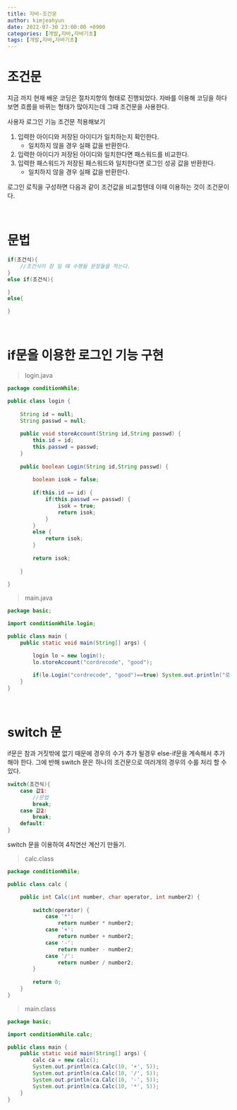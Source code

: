 ```yaml
---
title: 자바-조건문
author: kimjeahyun
date: 2022-07-30 23:00:00 +0900
categories: [개발,자바,자바기초]
tags: [개발,자바,자바기초]
---
```


# 조건문

지금 까지 현재 배운 코딩은 절차지향의 형태로 진행되었다.
자바를 이용해 코딩을 하다보면 흐름을 바뀌는 형태가 많아지는데
그때 조건문을 사용한다.

사용자 로그인 기능 조건문 적용해보기
1. 입력한 아이디와 저장된 아이디가 일치하는지 확인한다.
   - 일치하지 않을 경우 실패 값을 반환한다.
2. 입력한 아이디가 저장된 아이디와 일치한다면 패스워드를 비교한다.
3. 입력한 패스워드가 저장된 패스워드와 일치한다면 로그인 성공 값을 반환한다.
   - 일치하지 않을 경우 실패 값을 반환한다.

로그인 로직을 구성하면 다음과 같이 조건값을 비교할텐데 이때 이용하는 것이 조건문이다.

<br>

# 문법

```java
if(조건식){
    //조건식이 참 일 떄 수행될 문장들을 적는다.
}
else if(조건식){

}
else{

}
```

<br>

# if문을 이용한 로그인 기능 구현

>login.java

```java
package conditionWhile;

public class login {
	
	String id = null;
	String passwd = null;
	
	public void storeAccount(String id,String passwd) {
		this.id = id;
		this.passwd = passwd;
	}
	
	public boolean Login(String id,String passwd) {
	
		boolean isok = false;
		
		if(this.id == id) {
			if(this.passwd == passwd) {
				isok = true;
				return isok;
			}
		}
		else {
			return isok;
		}
		
		return isok;
		
	}
	
}
```

>main.java

```java
package basic;

import conditionWhile.login;

public class main {
	public static void main(String[] args) {

		login lo = new login();
		lo.storeAccount("cordrecode", "good");
		
		if(lo.Login("cordrecode", "good")==true) System.out.println("로그인이 성공되었습니다.!");
	}
}

```

<br>

# switch 문

if문은 참과 거짓밖에 없기 때문에 경우의 수가 추가 될경우 else-if문을 계속해서 추가해야 한다. 그에 반해 switch 문은 하나의 조건문으로 여러개의 경우의 수를 처리 할 수 있다. 


```java
switch(조건식){
    case 값1:
        //문법
        break;
    case 값2:
        break;
    default:
}
```

switch 문을 이용하여 4칙연산 계산기 만들기.

>calc.class

```java
package conditionWhile;

public class calc {

	public int Calc(int number, char operator, int number2) {
		
		switch(operator) {
			case '*':
				return number * number2;
			case '+':
				return number + number2;
			case '-':
				return number - number2;
			case '/':
				return number / number2;
		}
		
		return 0;
	}
}

```

>main.class

```java
package basic;

import conditionWhile.calc;

public class main {
	public static void main(String[] args) {
		calc ca = new calc();
		System.out.println(ca.Calc(10, '+', 5));
		System.out.println(ca.Calc(10, '/', 5));
		System.out.println(ca.Calc(10, '-', 5));
		System.out.println(ca.Calc(10, '*', 5));
	}
}

```